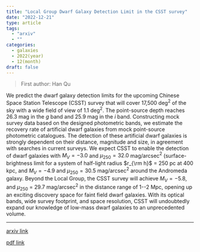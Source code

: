 ```yaml
---
title: "Local Group Dwarf Galaxy Detection Limit in the CSST survey"
date: "2022-12-21"
type: article
tags:
  - "arxiv"
  - ""
categories:
  - galaxies
  - 2022(year)
  - 12(month)
draft: false
---
```


> First author: Han Qu

 We predict the dwarf galaxy detection limits for the upcoming Chinese Space
Station Telescope (CSST) survey that will cover 17,500 deg$^{2}$ of the sky
with a wide field of view of 1.1 deg$^2$. The point-source depth reaches 26.3
mag in the $g$ band and 25.9 mag in the $i$ band. Constructing mock survey data
based on the designed photometric bands, we estimate the recovery rate of
artificial dwarf galaxies from mock point-source photometric catalogues. The
detection of these artificial dwarf galaxies is strongly dependent on their
distance, magnitude and size, in agreement with searches in current surveys. We
expect CSST to enable the detection of dwarf galaxies with $M_V = -3.0$ and
$\mu_{250} = 32.0$ mag/arcsec$^2$ (surface-brightness limit for a system of
half-light radius $r_{\rm h}$ = 250 pc at 400 kpc, and $M_V = -4.9$ and
$\mu_{250} = 30.5$ mag/arcsec$^2$ around the Andromeda galaxy. Beyond the Local
Group, the CSST survey will achieve $M_V = -5.8$, and $\mu_{250}$ = 29.7
mag/arcsec$^2$ in the distance range of 1--2 Mpc, opening up an exciting
discovery space for faint field dwarf galaxies. With its optical bands, wide
survey footprint, and space resolution, CSST will undoubtedly expand our
knowledge of low-mass dwarf galaxies to an unprecedented volume.

---
[arxiv link](http://arxiv.org/abs/2212.10804v1)

[pdf link](http://arxiv.org/pdf/2212.10804v1)